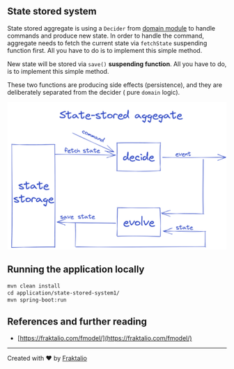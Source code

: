 ## State stored system

State stored aggregate is using a `Decider` from [domain module](../../domain) to handle commands and produce new state.
In order to handle the command, aggregate needs to fetch the current state via `fetchState` suspending function first.
All you have to do is to implement this simple method.

New state will be stored via `save()` **suspending function**. All you have to do, is to implement this simple method.

These two functions are producing side effects (persistence), and they are deliberately separated from the decider (
pure `domain` logic).

![aggregate_ss image](../../.assets/ss-aggregate.png)

## Running the application locally

```shell script
mvn clean install
cd application/state-stored-system1/
mvn spring-boot:run
```

## References and further reading

- [https://fraktalio.com/fmodel/](https://fraktalio.com/fmodel/)

---
Created with :heart: by [Fraktalio](https://fraktalio.com/)
